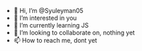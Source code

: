 - 👋 Hi, I’m @Syuleyman05
- 👀 I’m interested in you
- 🌱 I’m currently learning JS
- 💞️ I’m looking to collaborate on, nothing yet
- 📫 How to reach me, dont yet

<!---
Syuleyman05/Syuleyman05 is a ✨ special ✨ repository because its `README.md` (this file) appears on your GitHub profile.
You can click the Preview link to take a look at your changes.
--->
